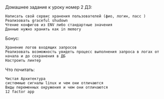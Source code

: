 Домашнее задание к уроку номер 2
ДЗ:

    Написать свой сервис хранения пользователей (фио, логин, пасс )
    Реализовать graceful shudown
    Чтение конфигов из ENV либо стандартные значения
    Данные нужно хранить как in memory

Бонус:

    Хранение логов входящих запросов
    Реализовать возможность увидеть процесс выполнения запроса в логах от начала и до сохранения в ДБ
    Настроить линтер

Что почитать:

    Чистая Архитектура
    системные сигналы linux и чем они отличаются
    Виды переменных окружения и чем они отличаются
    12 factor app
